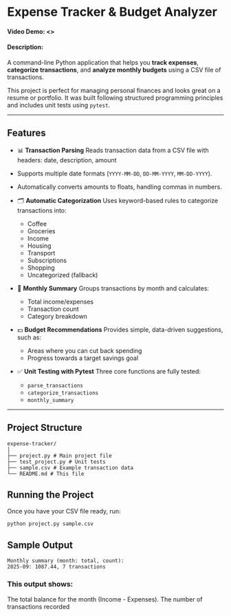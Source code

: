 # Expense Tracker & Budget Analyzer
#### Video Demo: <>

#### Description:
A command-line Python application that helps you **track expenses**, **categorize transactions**, and **analyze monthly budgets** using a CSV file of transactions.

This project is perfect for managing personal finances and looks great on a resume or portfolio. It was built following structured programming principles and includes unit tests using `pytest`.

---

## **Features**
- 📊 **Transaction Parsing**
  Reads transaction data from a CSV file with headers:
date, description, amount
- Supports multiple date formats (`YYYY-MM-DD`, `DD-MM-YYYY`, `MM-DD-YYYY`).
- Automatically converts amounts to floats, handling commas in numbers.

- 🗂 **Automatic Categorization**
Uses keyword-based rules to categorize transactions into:
  - Coffee
  - Groceries
  - Income
  - Housing
  - Transport
  - Subscriptions
  - Shopping
  - Uncategorized (fallback)

- 📅 **Monthly Summary**
Groups transactions by month and calculates:
  - Total income/expenses
  - Transaction count
  - Category breakdown

- 💵 **Budget Recommendations**
Provides simple, data-driven suggestions, such as:
  - Areas where you can cut back spending
  - Progress towards a target savings goal

- ✅ **Unit Testing with Pytest**
Three core functions are fully tested:
  - `parse_transactions`
  - `categorize_transactions`
  - `monthly_summary`

---

## **Project Structure**
```
expense-tracker/
│
├── project.py # Main project file
├── test_project.py # Unit tests
├── sample.csv # Example transaction data
└── README.md # This file
```
## **Running the Project**

Once you have your CSV file ready, run:

```
python project.py sample.csv
```

## Sample Output
```
Monthly summary (month: total, count):
2025-09: 1087.44, 7 transactions
```

### This output shows:
The total balance for the month (Income - Expenses).
The number of transactions recorded
